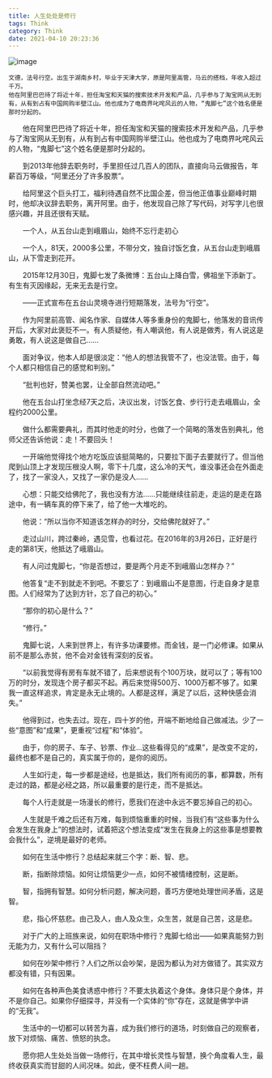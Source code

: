 ```yaml
---
title: 人生处处是修行
tags: Think
category: Think
date: 2021-04-10 20:23:36
---
```

![image](https://cdn.jsdelivr.net/gh/onocs/onocs.github.io@img/jishubianhuanamekuai.png)

	文德，法号行空。出生于湖南乡村，毕业于天津大学，原是阿里高管，马云的搭档，年收入超过千万。
	他在阿里巴巴待了将近十年，担任淘宝和天猫的搜索技术开发和产品，几乎参与了淘宝网从无到有，从有到占有中国网购半壁江山。他也成为了电商界叱咤风云的人物，“鬼脚七”这个姓名便是那时分起的。
<!--more-->

　　他在阿里巴巴待了将近十年，担任淘宝和天猫的搜索技术开发和产品，几乎参与了淘宝网从无到有，从有到占有中国网购半壁江山。他也成为了电商界叱咤风云的人物，“鬼脚七”这个姓名便是那时分起的。

　　到2013年他辞去职务时，手里担任过几百人的团队，直接向马云做报告，年薪百万等级，“阿里还分了许多股票”。

　　给阿里这个巨头打工，福利待遇自然不比国企差，但当他正值事业巅峰时期时，他却决议辞去职务，离开阿里。由于，他发现自己除了写代码，对写字儿也很感兴趣，并且还很有天赋。

　　一个人，从五台山走到峨眉山，始终不忘行走初心

　　一个人，81天，2000多公里，不带分文，独自讨饭乞食，从五台山走到峨眉山，从下雪走到花开。

　　2015年12月30日，鬼脚七发了条微博：五台山上降白雪，佛祖坐下添新丁。有生有灭因缘起，无来无去是行空。

　　——正式宣布在五台山灵境寺进行短期落发，法号为“行空”。

　　作为阿里前高管、闻名作家、自媒体人等多重身份的鬼脚七，他落发的音讯传开后，大家对此褒贬不一。有人质疑他，有人嘲讽他，有人说是做秀，有人说这是勇敢，有人说这是做自己……

　　面对争议，他本人却是很淡定：“他人的想法我管不了，也没法管。由于，每个人都只相信自己的感觉和判别。”

　　“批判也好，赞美也罢，让全部自然流动吧。”

　　他在五台山打坐念经7天之后，决议出发，讨饭乞食、步行行走去峨眉山，全程约2000公里。

　　做什么都需要典礼，而其时他走的时分，也做了一个简略的落发告别典礼，他师父还告诉他说：走！不要回头！

　　一开端他觉得找个地方吃饭应该挺简略的，只要拉下面子去要就行了。但当他爬到山顶上才发现压根没人啊，零下十几度，这么冷的天气，谁没事还会在外面走了，找了一家没人，又找了一家仍是没人……

　　心想：只能交给佛陀了，我也没有方法……只能继续往前走，走运的是走在路途中，有一辆车真的停下来了，给了他一大堆吃的。

　　他说：“所以当你不知道该怎样办的时分，交给佛陀就好了。”

　　走过山川，跨过秦岭，遇见雪，也看过花。在2016年的3月26日，正好是行走的第81天，他抵达了峨眉山。

　　有人问过鬼脚七，“你是否想过，要是两个月走不到峨眉山怎样办？”

　　他答复“走不到就走不到吧。不要忘了：到峨眉山不是意图，行走自身才是意图。人们经常为了达到方针，忘了自己的初心。”

　　“那你的初心是什么？”

　　“修行。”

　　鬼脚七说，人来到世界上，有许多功课要修。而金钱，是一门必修课。如果从前不是那么赤贫，他不会对金钱有深刻的反省。

　　“以前我觉得有房有车就不错了，后来想说有个100万块，就可以了；等有100万的时分，发现连个房子都买不起。再后来觉得500万、1000万都不够了。如果我一直这样追求，肯定是永无止境的。人都是这样，满足了以后，这种快感会消失。”

　　他得到过，也失去过。现在，四十岁的他，开端不断地给自己做减法。少了一些“意图”和“成果”，更重视“过程”和“体验”。

　　由于，你的房子、车子、钞票、作业...这些看得见的“成果”，是改变不定的，最终也都不是自己的，真实属于你的，是你的阅历。

　　人生如行走，每一步都是途经，也是抵达，我们所有阅历的事，都算数，所有走过的路，都是必经之路，所以最重要的是行走，而不是抵达。

　　每个人行走就是一场漫长的修行，愿我们在途中永远不要忘掉自己的初心。

　　人生就是千难之后还有万难，每到烦恼重重的时候，当我们有“这些事为什么会发生在我身上”的想法时，试着把这个想法变成“发生在我身上的这些事是想要教会我什么”，逆境是最好的老师。

　　如何在生活中修行？总结起来就三个字：断、智、悲。

　　断，指断除烦恼。如何让烦恼更少一点，如何不被情绪控制，这是断。

　　智，指拥有智慧。如何分析问题，解决问题，善巧方便地处理世间矛盾，这是智。

　　悲，指心怀慈悲。由己及人，由人及众生，众生苦，就是自己苦，这是悲。

　　对于广大的上班族来说，如何在职场中修行？鬼脚七给出——如果真能努力到无能为力，又有什么可以阻挡？

　　如何在吵架中修行？人们之所以会吵架，是因为都认为对方做错了。其实双方都没有错，只有因果。



　　如何在各种声色美食诱惑中修行？不要太执着这个身体。身体只是个身体，并不是你自己。如果你仔细探寻，并没有一个实体的“你”存在，这就是佛学中讲的“无我”。



　　生活中的一切都可以转苦为喜，成为我们修行的道场，时刻做自己的观察者，放下对烦恼、痛苦、愤怒的执念。

　　愿你把人生处处当做一场修行，在其中增长灵性与智慧，换个角度看人生，最终收获真实而甘甜的人间况味。如此，便不枉费人间一趟。

